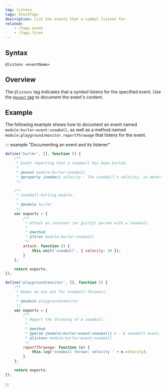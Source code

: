 ```yaml
---
tag: listens
tags: blockTags
description: List the events that a symbol listens for.
related:
    - /tags-event
    - /tags-fires
---
```


## Syntax

`@listens <eventName>`


## Overview

The `@listens` tag indicates that a symbol listens for the specified event. Use the
[`@event` tag][event-tag] to document the event's content.

[event-tag]: /tags-event


## Example

The following example shows how to document an event named `module:hurler~event:snowball`, as well
as a method named `module:playground/monitor.reportThrowage` that listens for the event.

::: example "Documenting an event and its listener"

```js
define('hurler', [], function () {
    /**
     * Event reporting that a snowball has been hurled.
     *
     * @event module:hurler~snowball
     * @property {number} velocity - The snowball's velocity, in meters per second.
     */

    /**
     * Snowball-hurling module.
     *
     * @module hurler
     */
    var exports = {
        /**
         * Attack an innocent (or guilty) person with a snowball.
         *
         * @method
         * @fires module:hurler~snowball
         */
        attack: function () {
            this.emit('snowball', { velocity: 10 });
        }
    };

    return exports;
});

define('playground/monitor', [], function () {
    /**
     * Keeps an eye out for snowball-throwers.
     *
     * @module playground/monitor
     */
    var exports = {
        /**
         * Report the throwing of a snowball.
         *
         * @method
         * @param {module:hurler~event:snowball} e - A snowball event.
         * @listens module:hurler~event:snowball
         */
        reportThrowage: function (e) {
            this.log('snowball thrown: velocity ' + e.velocity);
        }
    };

    return exports;
});
```
:::

